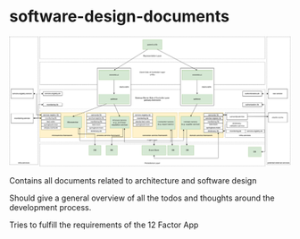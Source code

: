 # software-design-documents

![Technical Design high level](./technical-design-high-level.png)

Contains all documents related to architecture and software design

Should give a general overview of all the todos and thoughts around the development process.

Tries to fulfill the requirements of the 12 Factor App
